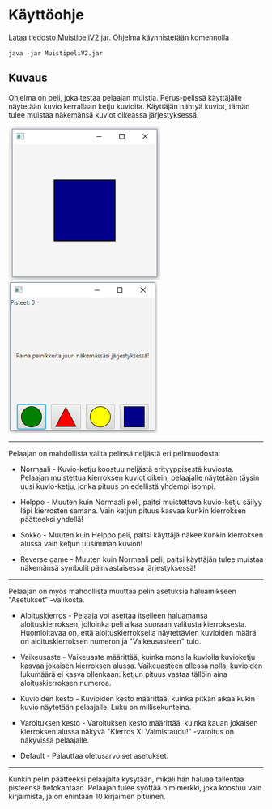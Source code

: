 # Käyttöohje

Lataa tiedosto [MuistipeliV2.jar](https://github.com/valtterin/otm-harjoitustyo/releases/tag/viikko6Final). Ohjelma käynnistetään komennolla 

```
java -jar MuistipeliV2.jar
```

## Kuvaus

Ohjelma on peli, joka testaa pelaajan muistia. Perus-pelissä käyttäjälle näytetään kuvio kerrallaan ketju kuvioita. Käyttäjän nähtyä kuviot, tämän tulee muistaa näkemänsä kuviot oikeassa järjestyksessä.

![](https://raw.githubusercontent.com/valtterin/otm-harjoitustyo/master/Dokumentaatio/ohje1.2.png) ![](https://raw.githubusercontent.com/valtterin/otm-harjoitustyo/master/Dokumentaatio/ohje2.png)


_________

Pelaajan on mahdollista valita pelinsä neljästä eri pelimuodosta:


- Normaali - 
Kuvio-ketju koostuu neljästä erityyppisestä kuviosta. Pelaajan muistettua kierroksen kuviot oikein, pelaajalle näytetään täysin uusi kuvio-ketju, jonka pituus on edellistä yhdempi isompi.

- Helppo - 
Muuten kuin Normaali peli, paitsi muistettava kuvio-ketju säilyy läpi kierrosten samana. Vain ketjun pituus kasvaa kunkin kierroksen päätteeksi yhdellä!

- Sokko - 
Muuten kuin Helppo peli, paitsi käyttäjä näkee kunkin kierroksen alussa vain ketjun uusimman kuvion!

- Reverse game - 
Muuten kuin Normaali peli, paitsi käyttäjän tulee muistaa näkemänsä symbolit päinvastaisessa järjestyksessä!

_________

Pelaajan on myös mahdollista muuttaa pelin asetuksia haluamikseen "Asetukset" -valikosta.

- Aloituskierros - 
Pelaaja voi asettaa itselleen haluamansa aloituskierroksen, jolloinka peli alkaa suoraan valitusta kierroksesta. Huomioitavaa on, että aloituskierroksella näytettävien kuvioiden määrä on aloituskierroksen numeron ja "Vaikeusasteen" tulo.

- Vaikeusaste - 
Vaikeuaste määrittää, kuinka monella kuviolla kuvioketju kasvaa jokaisen kierroksen alussa. Vaikeuasteen ollessa nolla, kuvioiden lukumäärä ei kasva ollenkaan: ketjun pituus vastaa tällöin aina aloituskierroksen numeroa.

- Kuvioiden kesto -
Kuvioiden kesto määrittää, kuinka pitkän aikaa kukin kuvio näytetään pelaajalle. Luku on millisekunteina.

- Varoituksen kesto - 
Varoituksen kesto määrittää, kuinka kauan jokaisen kierroksen alussa näkyvä "Kierros X! Valmistaudu!" -varoitus on näkyvissä pelaajalle.

- Default -
Palauttaa oletusarvoiset asetukset.

_________

Kunkin pelin päätteeksi pelaajalta kysytään, mikäli hän haluaa tallentaa pisteensä tietokantaan. Pelaajan tulee syöttää nimimerkki, joka koostuu vain kirjaimista, ja on enintään 10 kirjaimen pituinen.

